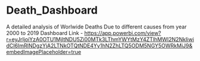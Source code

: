 # Death_Dashboard
A detailed analysis of Worlwide Deaths Due to different causes from year 2000 to 2019
Dashboard Link - https://app.powerbi.com/view?r=eyJrIjoiYzA0OTU1MjItNDU5Zi00MTk3LThmYWYtMzY4ZTlhMWI2N2NkIiwidCI6ImRlNDgzYjA2LTNkOTQtNDE4Yy1hN2ZhLTQ5ODM5NGY5OWRkMiJ9&embedImagePlaceholder=true
